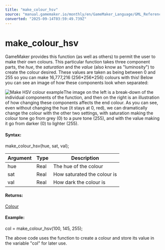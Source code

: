 ```yaml
---
title: "make_colour_hsv"
source: "manual.gamemaker.io/monthly/en/GameMaker_Language/GML_Reference/Drawing/Colour_And_Alpha/make_colour_hsv.htm"
converted: "2025-09-14T03:59:49.739Z"
---
```


# make\_colour\_hsv

GameMaker provides this function (as well as others) to permit the user to make their own colours. This particular function takes three component parts, the _hue_, the _saturation_ and the _value_ (also know as "luminosity") to create the colour desired. These values are taken as being between 0 and 255 so you can make 16,777,216 (256\*256\*256) colours with this! Below you can see an image of how these components look when separated:

![Make HSV colour example](../../../../assets/Images/Scripting_Reference/GML/Reference/Drawing/HSV.png)The image on the left is a break-down of the individual components of the function, and then on the right is an illustration of how changing these components affects the end colour. As you can see, even without changing the hue (it stays at 0, red), we can dramatically change the colour with the other two settings, with saturation making the colour tone go from grey (0) to a pure tone (255), and with the value making it go from darker (0) to lighter (255).

#### Syntax:

make\_colour\_hsv(hue, sat, val);

| Argument | Type | Description |
| --- | --- | --- |
| hue | Real | The hue of the colour |
| sat | Real | How saturated the colour is |
| val | Real | How dark the colour is |

#### Returns:

[Colour](Colour_And_Alpha.md)

#### Example:

col = make\_colour\_hsv(100, 145, 255);

The above code uses the function to create a colour and store its value in the variable "col" for later use.